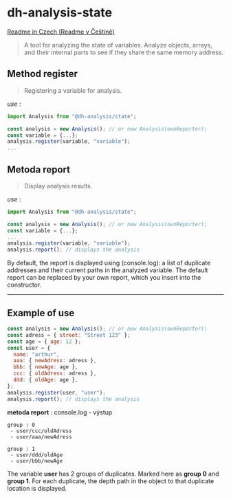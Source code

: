 # dh-analysis-state

[Readme in Czech (Readme v Češtině)](https://github.com/hezky/dh-analysis-state/blob/master/doc/README-czech.md)

> A tool for analyzing the state of variables. Analyze objects, arrays, and their internal parts to see if they share the same memory address.

<a name="metoda_register"></a>
## Method register

> Registering a variable for analysis.

*use* :
``` javascript
import Analysis from "@dh-analysis/state";

const analysis = new Analysis(); // or new Analysis(ownReporter);
const variable = {...};
analysis.register(variable, "variable");
...
```

<a name="metoda_report"></a>
## Metoda report

> Display analysis results.

*use* :
``` javascript
import Analysis from "@dh-analysis/state";

const analysis = new Analysis(); // or new Analysis(ownReporter);
const variable = {...};
...
analysis.register(variable, "variable");
analysis.report(); // displays the analysis
```

By default, the report is displayed using (console.log): a list of duplicate addresses and their current paths in the analyzed variable. The default report can be replaced by your own report, which you insert into the constructor.

----

## Example of use

``` javascript
const analysis = new Analysis(); // or new Analysis(ownReporter);
const adress = { street: "Street 123" };
const age = { age: 12 };
const user = {
  name: "arthur",
  aaa: { newAdress: adress },
  bbb: { newAge: age },
  ccc: { oldAdress: adress },
  ddd: { oldAge: age },
};
analysis.register(user, "user");
analysis.report(); // displays the analysis
```

**metoda report** : console.log - výstup
``` text
group : 0
 - user/ccc/oldAdress
 - user/aaa/newAdress

group : 1
 - user/ddd/oldAge
 - user/bbb/newAge
```

The variable **user** has 2 groups of duplicates. Marked here as **group 0** and **group 1**. For each duplicate, the depth path in the object to that duplicate location is displayed.
